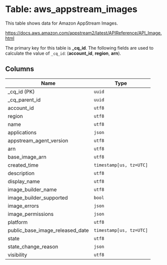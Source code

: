 # Table: aws_appstream_images

This table shows data for Amazon AppStream Images.

https://docs.aws.amazon.com/appstream2/latest/APIReference/API_Image.html

The primary key for this table is **_cq_id**.
The following fields are used to calculate the value of `_cq_id`: (**account_id**, **region**, **arn**).

## Columns

| Name          | Type          |
| ------------- | ------------- |
|_cq_id (PK)|`uuid`|
|_cq_parent_id|`uuid`|
|account_id|`utf8`|
|region|`utf8`|
|name|`utf8`|
|applications|`json`|
|appstream_agent_version|`utf8`|
|arn|`utf8`|
|base_image_arn|`utf8`|
|created_time|`timestamp[us, tz=UTC]`|
|description|`utf8`|
|display_name|`utf8`|
|image_builder_name|`utf8`|
|image_builder_supported|`bool`|
|image_errors|`json`|
|image_permissions|`json`|
|platform|`utf8`|
|public_base_image_released_date|`timestamp[us, tz=UTC]`|
|state|`utf8`|
|state_change_reason|`json`|
|visibility|`utf8`|
